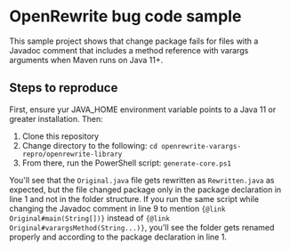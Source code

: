 # OpenRewrite bug code sample

This sample project shows that change package fails for files with a Javadoc comment that includes a method reference with varargs arguments when Maven runs on Java 11+.

## Steps to reproduce
First, ensure yur JAVA_HOME environment variable points to a Java 11 or greater installation. Then:

1. Clone this repository
2. Change directory to the following: `cd openrewrite-varargs-repro/openrewrite-library`
3. From there, run the PowerShell script: `generate-core.ps1`

You'll see that the `Original.java` file gets rewritten as `Rewritten.java` as expected, but the file changed package only in the package declaration in line 1 and not in the folder structure. If you run the same script while changing the Javadoc comment in line 9 to mention `{@link Original#main(String[])}` instead of `{@link Original#varargsMethod(String...)}`, you'll see the folder gets renamed properly and according to the package declaration in line 1.